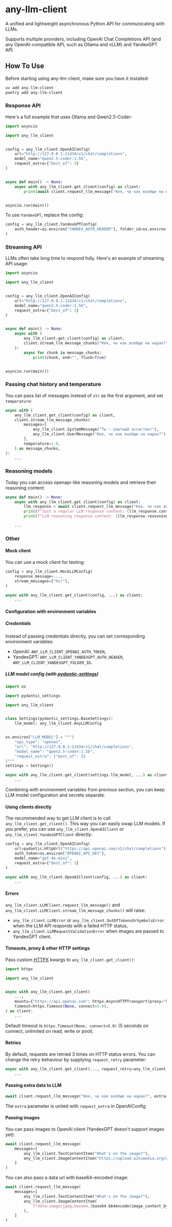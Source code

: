 # any-llm-client

A unified and lightweight asynchronous Python API for communicating with LLMs.

Supports multiple providers, including OpenAI Chat Completions API (and any OpenAI-compatible API, such as Ollama and vLLM) and YandexGPT API.

## How To Use

Before starting using any-llm-client, make sure you have it installed:

```sh
uv add any-llm-client
poetry add any-llm-client
```

### Response API

Here's a full example that uses Ollama and Qwen2.5-Coder:

```python
import asyncio

import any_llm_client


config = any_llm_client.OpenAIConfig(
    url="http://127.0.0.1:11434/v1/chat/completions",
    model_name="qwen2.5-coder:1.5b",
    request_extra={"best_of": 3}
)


async def main() -> None:
    async with any_llm_client.get_client(config) as client:
        print(await client.request_llm_message("Кек, чо как вообще на нарах?"))


asyncio.run(main())
```

To use `YandexGPT`, replace the config:

```python
config = any_llm_client.YandexGPTConfig(
    auth_header=os.environ["YANDEX_AUTH_HEADER"], folder_id=os.environ["YANDEX_FOLDER_ID"], model_name="yandexgpt"
)
```

### Streaming API

LLMs often take long time to respond fully. Here's an example of streaming API usage:

```python
import asyncio

import any_llm_client


config = any_llm_client.OpenAIConfig(
    url="http://127.0.0.1:11434/v1/chat/completions",
    model_name="qwen2.5-coder:1.5b",
    request_extra={"best_of": 3}
)


async def main() -> None:
    async with (
        any_llm_client.get_client(config) as client,
        client.stream_llm_message_chunks("Кек, чо как вообще на нарах?") as message_chunks,
    ):
        async for chunk in message_chunks:
            print(chunk, end="", flush=True)


asyncio.run(main())
```

### Passing chat history and temperature

You can pass list of messages instead of `str` as the first argument, and set `temperature`:

```python
async with (
    any_llm_client.get_client(config) as client,
    client.stream_llm_message_chunks(
        messages=[
            any_llm_client.SystemMessage("Ты — опытный ассистент"),
            any_llm_client.UserMessage("Кек, чо как вообще на нарах?"),
        ],
        temperature=1.0,
    ) as message_chunks,
):
    ...
```

### Reasoning models

Today you can access openapi-like reasoning models and retrieve their reasoning content:

```python
async def main() -> None:
    async with any_llm_client.get_client(config) as client:
        llm_response = await client.request_llm_message("Кек, чо как вообще на нарах?")
        print(f"Just a regular LLM response content: {llm_response.content}")
        print(f"LLM reasoning response content: {llm_response.reasoning_content}")

    ...
```

### Other

#### Mock client

You can use a mock client for testing:

```python
config = any_llm_client.MockLLMConfig(
    response_message=...,
    stream_messages=["Hi!"],
)

async with any_llm_client.get_client(config, ...) as client:
    ...
```

#### Configuration with environment variables

##### Credentials

Instead of passing credentials directly, you can set corresponding environment variables:

- OpenAI: `ANY_LLM_CLIENT_OPENAI_AUTH_TOKEN`,
- YandexGPT: `ANY_LLM_CLIENT_YANDEXGPT_AUTH_HEADER`, `ANY_LLM_CLIENT_YANDEXGPT_FOLDER_ID`.

##### LLM model config (with [pydantic-settings](https://docs.pydantic.dev/latest/concepts/pydantic_settings/))

```python
import os

import pydantic_settings

import any_llm_client


class Settings(pydantic_settings.BaseSettings):
    llm_model: any_llm_client.AnyLLMConfig


os.environ["LLM_MODEL"] = """{
    "api_type": "openai",
    "url": "http://127.0.0.1:11434/v1/chat/completions",
    "model_name": "qwen2.5-coder:1.5b",
    "request_extra": {"best_of": 3}
}"""
settings = Settings()

async with any_llm_client.get_client(settings.llm_model, ...) as client:
    ...
```

Combining with environment variables from previous section, you can keep LLM model configuration and secrets separate.

#### Using clients directly

The recommended way to get LLM client is to call `any_llm_client.get_client()`. This way you can easily swap LLM models. If you prefer, you can use `any_llm_client.OpenAIClient` or `any_llm_client.YandexGPTClient` directly:

```python
config = any_llm_client.OpenAIConfig(
    url=pydantic.HttpUrl("https://api.openai.com/v1/chat/completions"),
    auth_token=os.environ["OPENAI_API_KEY"],
    model_name="gpt-4o-mini",
    request_extra={"best_of": 3}
)

async with any_llm_client.OpenAIClient(config, ...) as client:
    ...
```

#### Errors

`any_llm_client.LLMClient.request_llm_message()` and `any_llm_client.LLMClient.stream_llm_message_chunks()` will raise:

- `any_llm_client.LLMError` or `any_llm_client.OutOfTokensOrSymbolsError` when the LLM API responds with a failed HTTP status,
- `any_llm_client.LLMRequestValidationError` when images are passed to YandexGPT client.

#### Timeouts, proxy & other HTTP settings

Pass custom [HTTPX](https://www.python-httpx.org) kwargs to `any_llm_client.get_client()`:

```python
import httpx

import any_llm_client


async with any_llm_client.get_client(
    ...,
    mounts={"https://api.openai.com": httpx.AsyncHTTPTransport(proxy="http://localhost:8030")},
    timeout=httpx.Timeout(None, connect=5.0),
) as client:
    ...
```

Default timeout is `httpx.Timeout(None, connect=5.0)` (5 seconds on connect, unlimited on read, write or pool).

#### Retries

By default, requests are retried 3 times on HTTP status errors. You can change the retry behaviour by supplying `request_retry` parameter:

```python
async with any_llm_client.get_client(..., request_retry=any_llm_client.RequestRetryConfig(attempts=5, ...)) as client:
    ...
```

#### Passing extra data to LLM

```python
await client.request_llm_message("Кек, чо как вообще на нарах?", extra={"best_of": 3})
```

The `extra` parameter is united with `request_extra` in OpenAIConfig

#### Passing images

You can pass images to OpenAI client (YandexGPT doesn't support images yet):

```python
await client.request_llm_message(
    messages=[
        any_llm_client.TextContentItem("What's on the image?"),
        any_llm_client.ImageContentItem("https://upload.wikimedia.org/wikipedia/commons/a/a9/Example.jpg"),
    ]
)
```

You can also pass a data url with base64-encoded image:

```python
await client.request_llm_message(
    messages=[
        any_llm_client.TextContentItem("What's on the image?"),
        any_llm_client.ImageContentItem(
            f"data:image/jpeg;base64,{base64.b64encode(image_content_bytes).decode('utf-8')}"
        ),
    ]
)
```
